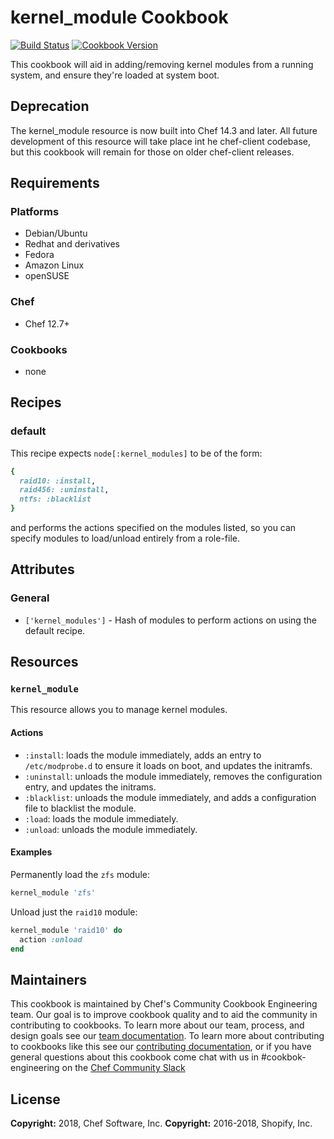 # kernel_module Cookbook

[![Build Status](https://travis-ci.org/chef-cookbooks/kernel_module.svg?branch=master)](http://travis-ci.org/chef-cookbooks/kernel_module) [![Cookbook Version](https://img.shields.io/cookbook/v/kernel_module.svg)](https://supermarket.chef.io/cookbooks/kernel_module)

This cookbook will aid in adding/removing kernel modules from a running system, and ensure they're loaded at system boot.

## Deprecation

The kernel_module resource is now built into Chef 14.3 and later. All future development of this resource will take place int he chef-client codebase, but this cookbook will remain for those on older chef-client releases.

## Requirements

### Platforms

- Debian/Ubuntu
- Redhat and derivatives
- Fedora
- Amazon Linux
- openSUSE

### Chef

- Chef 12.7+

### Cookbooks

- none

## Recipes

### default

This recipe expects `node[:kernel_modules]` to be of the form:

```ruby
{
  raid10: :install,
  raid456: :uninstall,
  ntfs: :blacklist
}
```

and performs the actions specified on the modules listed, so you can specify modules to load/unload entirely from a role-file.

## Attributes

### General

- `['kernel_modules']` - Hash of modules to perform actions on using the default recipe.

## Resources

### `kernel_module`

This resource allows you to manage kernel modules.

#### Actions

- `:install`: loads the module immediately, adds an entry to `/etc/modprobe.d` to ensure it loads on boot, and updates the initramfs.
- `:uninstall`: unloads the module immediately, removes the configuration entry, and updates the initrams.
- `:blacklist`: unloads the module immediately, and adds a configuration file to blacklist the module.
- `:load`: loads the module immediately.
- `:unload`: unloads the module immediately.

#### Examples

Permanently load the `zfs` module:

```ruby
kernel_module 'zfs'
```

Unload just the `raid10` module:

```ruby
kernel_module 'raid10' do
  action :unload
end
```

## Maintainers

This cookbook is maintained by Chef's Community Cookbook Engineering team. Our goal is to improve cookbook quality and to aid the community in contributing to cookbooks. To learn more about our team, process, and design goals see our [team documentation](https://github.com/chef-cookbooks/community_cookbook_documentation/blob/master/COOKBOOK_TEAM.MD). To learn more about contributing to cookbooks like this see our [contributing documentation](https://github.com/chef-cookbooks/community_cookbook_documentation/blob/master/CONTRIBUTING.MD), or if you have general questions about this cookbook come chat with us in #cookbok-engineering on the [Chef Community Slack](http://community-slack.chef.io/)

## License

**Copyright:** 2018, Chef Software, Inc.
**Copyright:** 2016-2018, Shopify, Inc.
